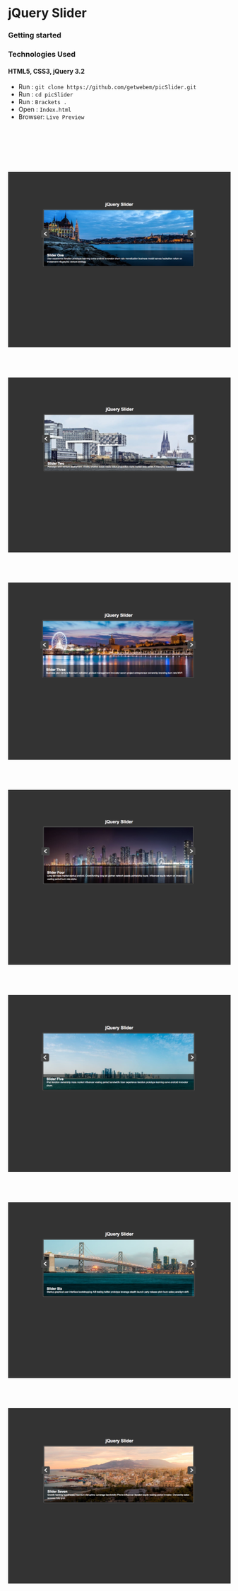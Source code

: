 # jQuery Slider
### **Getting started**
### Technologies Used
#### HTML5, CSS3, jQuery 3.2
 - Run  :  `git clone https://github.com/getwebem/picSlider.git`
 - Run  :  `cd picSlider`
 - Run :  `Brackets .`
 - Open :  `Index.html`
 - Browser:  `Live Preview`  

<br/><br/>
<br/><br/>
<br/><br/>
![pic1](https://raw.githubusercontent.com/getwebem/README/master/picSlider/Screen%20Shot%202017-05-29%20at%2011.10.11.png)
<br/><br/>

<br/><br/>
![pic2](https://raw.githubusercontent.com/getwebem/README/master/picSlider/Screen%20Shot%202017-05-29%20at%2011.10.15.png)
<br/><br/>

<br/><br/>
![pic3](https://raw.githubusercontent.com/getwebem/README/master/picSlider/Screen%20Shot%202017-05-29%20at%2011.10.19.png)
<br/><br/>

<br/><br/>
![pic4](https://raw.githubusercontent.com/getwebem/README/master/picSlider/Screen%20Shot%202017-05-29%20at%2011.10.23.png)
<br/><br/>

<br/><br/>
![pic5](https://raw.githubusercontent.com/getwebem/README/master/picSlider/Screen%20Shot%202017-05-29%20at%2011.10.27.png)
<br/><br/>

<br/><br/>
![pic6](https://raw.githubusercontent.com/getwebem/README/master/picSlider/Screen%20Shot%202017-05-29%20at%2011.10.31.png)
<br/><br/>

<br/><br/>
![pic78](https://raw.githubusercontent.com/getwebem/README/master/picSlider/Screen%20Shot%202017-05-29%20at%2011.10.35.png)
<br/><br/>



